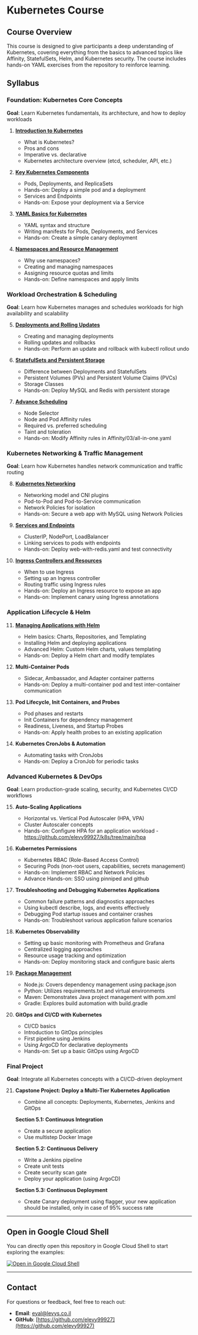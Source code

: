 
# Kubernetes Course

## Course Overview

This course is designed to give participants a deep understanding of Kubernetes, covering everything from the basics to advanced topics like Affinity, StatefulSets, Helm, and Kubernetes security. The course includes hands-on YAML exercises from the repository to reinforce learning.

## Syllabus

### Foundation: Kubernetes Core Concepts
**Goal**: Learn Kubernetes fundamentals, its architecture, and how to deploy workloads

1. **[Introduction to Kubernetes](https://github.com/elevy99927/k8s/blob/main/docs/Chapter-01.md)**
   - What is Kubernetes?
   - Pros and cons
   - Imperative vs. declarative
   - Kubernetes architecture overview (etcd, scheduler, API, etc.)

2. **[Key Kubernetes Components](https://github.com/elevy99927/k8s/blob/main/docs/Chapter-02.md)**
   - Pods, Deployments, and ReplicaSets
   - Hands-on: Deploy a simple pod and a deployment
   - Services and Endpoints
   - Hands-on: Expose your deployment via a Service

3. **[YAML Basics for Kubernetes](https://github.com/elevy99927/k8s/blob/main/docs/Chapter-03.md)**
   - YAML syntax and structure
   - Writing manifests for Pods, Deployments, and Services
   - Hands-on: Create a simple canary deployment

4. **[Namespaces and Resource Management](https://github.com/elevy99927/k8s/blob/main/docs/Chapter-04.md)**
   - Why use namespaces?
   - Creating and managing namespaces
   - Assigning resource quotas and limits
   - Hands-on: Define namespaces and apply limits

### Workload Orchestration & Scheduling
**Goal**: Learn how Kubernetes manages and schedules workloads for high availability and scalability

5. **[Deployments and Rolling Updates](https://github.com/elevy99927/k8s/blob/main/docs/Chapter-05.md)**
   - Creating and managing deployments
   - Rolling updates and rollbacks
   - Hands-on: Perform an update and rollback with kubectl rollout undo

6. **[StatefulSets and Persistent Storage](https://github.com/elevy99927/k8s/blob/main/docs/Chapter-06.md)**
   - Difference between Deployments and StatefulSets
   - Persistent Volumes (PVs) and Persistent Volume Claims (PVCs)
   - Storage Classes
   - Hands-on: Deploy MySQL and Redis with persistent storage

7. **[Advance Scheduling](https://github.com/elevy99927/k8s/blob/main/docs/Chapter-07.md)**
   - Node Selector
   - Node and Pod Affinity rules
   - Required vs. preferred scheduling
   - Taint and toleration
   - Hands-on: Modify Affinity rules in Affinity/03/all-in-one.yaml

### Kubernetes Networking & Traffic Management
**Goal**: Learn how Kubernetes handles network communication and traffic routing

8. **[Kubernetes Networking](https://github.com/elevy99927/k8s/blob/main/docs/Chapter-08.md)**
   - Networking model and CNI plugins
   - Pod-to-Pod and Pod-to-Service communication
   - Network Policies for isolation
   - Hands-on: Secure a web app with MySQL using Network Policies

9. **[Services and Endpoints](https://github.com/elevy99927/k8s/blob/main/docs/Chapter-09.md)**
   - ClusterIP, NodePort, LoadBalancer
   - Linking services to pods with endpoints
   - Hands-on: Deploy web-with-redis.yaml and test connectivity

10. **[Ingress Controllers and Resources](https://github.com/elevy99927/k8s/blob/main/docs/Chapter-10.md)**
    - When to use Ingress
    - Setting up an Ingress controller
    - Routing traffic using Ingress rules
    - Hands-on: Deploy an Ingress resource to expose an app
    - Hands-on: Implement canary using Ingress annotations

### Application Lifecycle & Helm

11. **[Managing Applications with Helm](https://github.com/elevy99927/k8s/tree/main/helm)**
    - Helm basics: Charts, Repositories, and Templating
    - Installing Helm and deploying applications
    - Advanced Helm: Custom Helm charts, values templating
    - Hands-on: Deploy a Helm chart and modify templates

12. **Multi-Container Pods**
    - Sidecar, Ambassador, and Adapter container patterns
    - Hands-on: Deploy a multi-container pod and test inter-container communication

13. **Pod Lifecycle, Init Containers, and Probes**
    - Pod phases and restarts
    - Init Containers for dependency management
    - Readiness, Liveness, and Startup Probes
    - Hands-on: Apply health probes to an existing application

14. **Kubernetes CronJobs & Automation**
    - Automating tasks with CronJobs
    - Hands-on: Deploy a CronJob for periodic tasks

### Advanced Kubernetes & DevOps
**Goal**: Learn production-grade scaling, security, and Kubernetes CI/CD workflows

15. **Auto-Scaling Applications**
    - Horizontal vs. Vertical Pod Autoscaler (HPA, VPA)
    - Cluster Autoscaler concepts
    - Hands-on: Configure HPA for an application workload - https://github.com/elevy99927/k8s/tree/main/hpa

16. **Kubernetes Permissions**
    - Kubernetes RBAC (Role-Based Access Control)
    - Securing Pods (non-root users, capabilities, secrets management)
    - Hands-on: Implement RBAC and Network Policies
    - Advance Hands-on: SSO using pinniped and github

17. **Troubleshooting and Debugging Kubernetes Applications**
    - Common failure patterns and diagnostics approaches
    - Using kubectl describe, logs, and events effectively
    - Debugging Pod startup issues and container crashes
    - Hands-on: Troubleshoot various application failure scenarios

18. **Kubernetes Observability**
    - Setting up basic monitoring with Prometheus and Grafana
    - Centralized logging approaches
    - Resource usage tracking and optimization
    - Hands-on: Deploy monitoring stack and configure basic alerts

19. **[Package Management](https://github.com/elevy99927/Jenkins-k8s/tree/main/Part1-package-manager)**
    - Node.js: Covers dependency management using package.json
    - Python: Utilizes requirements.txt and virtual environments
    - Maven: Demonstrates Java project management with pom.xml
    - Gradle: Explores build automation with build.gradle

20. **GitOps and CI/CD with Kubernetes**
    - CI/CD basics
    - Introduction to GitOps principles
    - First pipeline using Jenkins
    - Using ArgoCD for declarative deployments
    - Hands-on: Set up a basic GitOps using ArgoCD

### Final Project
**Goal**: Integrate all Kubernetes concepts with a CI/CD-driven deployment

21. **Capstone Project: Deploy a Multi-Tier Kubernetes Application**
    - Combine all concepts: Deployments, Kubernetes, Jenkins and GitOps
    
    **Section 5.1: Continuous Integration**
    - Create a secure application
    - Use multistep Docker Image
    
    **Section 5.2: Continuous Delivery**
    - Write a Jenkins pipeline
    - Create unit tests
    - Create security scan gate
    - Deploy your application (using ArgoCD)
    
    **Section 5.3: Continuous Deployment**
    - Create Canary deployment using flagger, your new application should be installed, only in case of 95% success rate
---

## Open in Google Cloud Shell

You can directly open this repository in Google Cloud Shell to start exploring the examples:

[![Open in Google Cloud Shell](https://camo.githubusercontent.com/198b1d237c4023111c3f163552130daf552a0a684ea7a8ed1adc98c9b7f59659/68747470733a2f2f677374617469632e636f6d2f636c6f75647373682f696d616765732f6f70656e2d62746e2e737667)](https://shell.cloud.google.com/cloudshell/editor?cloudshell_git_repo=https://github.com/elevy99927/k8s)


---
## Contact

For questions or feedback, feel free to reach out:

- **Email**: eyal@levys.co.il
- **GitHub**: [https://github.com/elevy99927](https://github.com/elevy99927)

